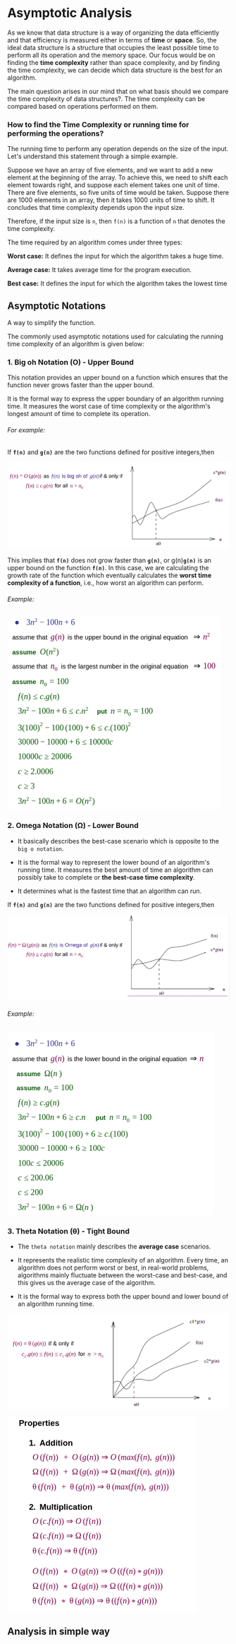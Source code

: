 # Asymptotic Analysis

As we know that data structure is a way of organizing the data efficiently and that efficiency is measured either in terms of **time** or **space**. So, the ideal data structure is a structure that occupies the least possible time to perform all its operation and the memory space. Our focus would be on finding the **time complexity** rather than space complexity, and by finding the time complexity, we can decide which data structure is the best for an algorithm.

The main question arises in our mind that on what basis should we compare the time complexity of data structures?. The time complexity can be compared based on operations performed on them.

### How to find the Time Complexity or running time for performing the operations?

The running time to perform any operation depends on the size of the input. Let's understand this statement through a simple example.

Suppose we have an array of five elements, and we want to add a new element at the beginning of the array. To achieve this, we need to shift each element towards right, and suppose each element takes one unit of time. There are five elements, so five units of time would be taken. Suppose there are 1000 elements in an array, then it takes 1000 units of time to shift. It concludes that time complexity depends upon the input size.

Therefore, if the input size is ```n```, then ```f(n)``` is a function of ```n``` that denotes the time complexity.

The time required by an algorithm comes under three types:

**Worst case:** It defines the input for which the algorithm takes a huge time.

**Average case:** It takes average time for the program execution.

**Best case:** It defines the input for which the algorithm takes the lowest time

## Asymptotic Notations

A way to simplify the function.

The commonly used asymptotic notations used for calculating the running time complexity of an algorithm is given below:

### 1. Big oh Notation (O) - Upper Bound

This notation provides an upper bound on a function which ensures that the function never grows faster than the upper bound.

It is the formal way to express the upper boundary of an algorithm running time. It measures the worst case of time complexity or the algorithm's longest amount of time to complete its operation.

###### For example:

If **```f(n)```** and **```g(n)```** are the two functions defined for positive integers,then 

![](Images/Selection_104.png)

This implies that **```f(n)```** does not grow faster than **```g(n)```**, or g(n)**```g(n)```** is an upper bound on the function **```f(n)```**. In this case, we are calculating the growth rate of the function which eventually calculates the **worst time complexity of a function**, i.e., how worst an algorithm can perform.

###### Example:

![](Images/Selection_105.png)

### 2. Omega Notation (Ω) - Lower Bound

- It basically describes the best-case scenario which is opposite to the ```big o notation```.

- It is the formal way to represent the lower bound of an algorithm's running time. It measures the best amount of time an algorithm can possibly take to complete or **the best-case time complexity**.

- It determines what is the fastest time that an algorithm can run.

If **```f(n)```** and **```g(n)```** are the two functions defined for positive integers,then 

![](Images/Selection_106.png)

###### Example:

![](Images/Selection_107.png)

### 3. Theta Notation (θ) - Tight Bound

- The ```theta notation``` mainly describes the **average case** scenarios.

- It represents the realistic time complexity of an algorithm. Every time, an algorithm does not perform worst or best, in real-world problems, algorithms mainly fluctuate between the worst-case and best-case, and this gives us the average case of the algorithm.

- It is the formal way to express both the upper bound and lower bound of an algorithm running time.

![](Images/Selection_108.png)


![](Images/Selection_109.png)


## Analysis in simple way


